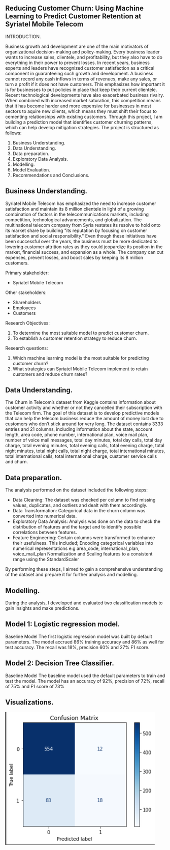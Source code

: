 ## Reducing Customer Churn: Using Machine Learning to Predict Customer Retention at Syriatel Mobile Telecom

INTRODUCTION.

Business growth and development are one of the main motivators of organizational decision-making and policy-making. Every business leader wants to increase sales, clientele, and profitability, but they also have to do everything in their power to prevent losses.
In recent years, business experts and leaders have recognized customer satisfaction as a critical component in guaranteeing such growth and development. A business cannot record any cash inflows in terms of revenues, make any sales, or turn a profit if it does not have customers. This emphasizes how important it is for businesses to put policies in place that keep their current clientele.
Recent technological developments have also exacerbated business rivalry. When combined with increased market saturation, this competition means that it has become harder and more expensive for businesses in most sectors to aquire new clients, which means they must shift their focus to cementing relationships with existing customers.
Through this project, I am building a prediction model that identifies customer churning patterns, which can help develop mitigation strategies. The project is structured as follows:
1. Business Understanding.
2. Data Understanding.
3. Data preparation.
4. Exploratory Data Analysis.
5. Modelling.
6. Model Evaluation.
7. Recommendations and Conclusions.

## Business Understanding.  
Syriatel Mobile Telecom has emphasized the need to increase customer satisfaction and maintain its 8 million clientele in light of a growing combination of factors in the telecommunications markets, including competition, technological advancements, and globalization. The multinational telecom company from Syria restates its resolve to hold onto its market share by building "its reputation by focusing on customer satisfaction and social responsibility."
Even though these initiatives have been successful over the years, the business must be more dedicated to lowering customer attrition rates as they could jeopardize its position in the market, financial success, and expansion as a whole. The company can cut expenses, prevent losses, and boost sales by keeping its 8 million customers. 

Primary stakeholder:
- Syriatel Mobile Telecom

Other stakeholders:
- Shareholders
- Employees
- Customers

Research Objectives:
1. To determine the most suitable model to predict customer churn.
2. To establish a customer retention strategy to reduce churn.

Research questions:
1. Which machine learning model is the most suitable for predicting customer churn?
2. What strategies can Syriatel Mobile Telecom implement to retain customers and reduce churn rates?

## Data Understanding.  
The Churn in Telecom’s dataset from Kaggle contains information about customer activity and whether or not they cancelled their subscription with the Telecom firm. The goal of this dataset is to develop predictive models that can help the telecom business reduce the amount of money lost due to customers who don’t stick around for very long.
The dataset contains 3333 entries and 21 columns, including information about the state, account length, area code, phone number, international plan, voice mail plan, number of voice mail messages, total day minutes, total day calls, total day charge, total evening minutes, total evening calls, total evening charge, total night minutes, total night calls, total night charge, total international minutes, total international calls, total international charge, customer service calls and churn.

## Data preparation.

The analysis performed on the dataset included the following steps: 
- Data Cleaning: The dataset was checked per column to find missing values, duplicates, and outliers and dealt with them accordingly.
- Data Transformation: Categorical data in the churn column was converted into numerical data.
- Exploratory Data Analysis: Analysis was done on the data to check the distribution of features and the target and to identify possible correlations between features.
- Feature Engineering: Certain columns were transformed to enhance their usefulness. This included; Encoding categorical variables into numerical representations e.g area_code, international_plan, voice_mail_plan Normalization and Scaling features to a consistent range using the StandardScaler

By performing these steps, I aimed to gain a comprehensive understanding of the dataset and prepare it for further analysis and modelling.

## Modelling.
During the analysis, I developed and evaluated two classification models to gain insights and make predictions. 
## Model 1: Logistic regression model.
Baseline Model
The first logistic regression model was built by default parameters. The model accrued 86% training accuracy and 86% as well for test accuracy. The recall was 18%, precision 60% and 27% F1 score.

## Model 2: Decision Tree Classifier.
Baseline Model
The baseline model used the default parameters to train and test the model. The model has an accuracy of 92%, precision of 72%, recall of 75% and F1 score of 73%

## Visualizations.

![image](https://github.com/Eugene-Asengi/Phase-3-Project/blob/ab956256e566f2a9cd8f040af6edcba1e1c4d926/Logistic%20regression%20confusion%20matrix.png)
